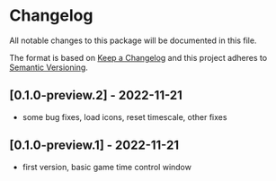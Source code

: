 # Changelog
All notable changes to this package will be documented in this file.

The format is based on [Keep a Changelog](http://keepachangelog.com/en/1.0.0/)
and this project adheres to [Semantic Versioning](http://semver.org/spec/v2.0.0.html).

## [0.1.0-preview.2] - 2022-11-21
- some bug fixes, load icons, reset timescale, other fixes

## [0.1.0-preview.1] - 2022-11-21
- first version, basic game time control window

